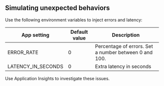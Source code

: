 ## Simulating unexpected behaviors

Use the following environment variables to inject errors and latency:

| App setting        | Default value | Description                                           |
|--------------------|---------------|-------------------------------------------------------|
| ERROR_RATE         | 0             | Percentage of errors. Set a number between 0 and 100. |
| LATENCY_IN_SECONDS | 0             | Extra latency in seconds                              |

Use Application Insights to investigate these issues.
